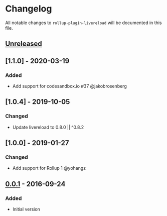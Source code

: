 # Changelog

All notable changes to `rollup-plugin-livereload` will be documented in this file.

## [Unreleased]

## [1.1.0] - 2020-03-19

### Added
- Add support for codesandbox.io #37 @jakobrosenberg

## [1.0.4] - 2019-10-05

### Changed
- Update livereload to 0.8.0 || ^0.8.2

## [1.0.0] - 2019-01-27

### Changed
- Add support for Rollup 1 @yohangz

## [0.0.1] - 2016-09-24

### Added
- Initial version

[Unreleased]: https://github.com/thgh/rollup-plugin-livereload/compare/v0.0.1...HEAD
[0.0.2]: https://github.com/thgh/rollup-plugin-livereload/compare/v0.0.1...v0.0.2
[0.0.1]: https://github.com/thgh/rollup-plugin-livereload/releases
